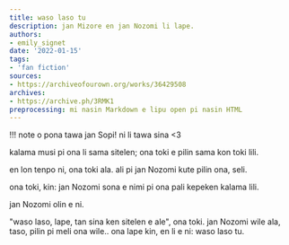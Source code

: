 ```yaml
---
title: waso laso tu
description: jan Mizore en jan Nozomi li lape.
authors:
- emily_signet
date: '2022-01-15'
tags:
- 'fan fiction'
sources:
- https://archiveofourown.org/works/36429508
archives:
- https://archive.ph/3RMK1
preprocessing: mi nasin Markdown e lipu open pi nasin HTML
---
```


!!! note
    o pona tawa jan Sopi! ni li tawa sina <3

kalama musi pi ona li sama sitelen; ona toki e pilin sama kon toki lili.

en lon tenpo ni, ona toki ala. ali pi jan Nozomi kute pilin ona, seli.

ona toki, kin: jan Nozomi sona e nimi pi ona pali kepeken kalama lili.

jan Nozomi olin e ni.

"waso laso, lape, tan sina ken sitelen e ale", ona toki. jan Nozomi wile ala, taso, pilin pi meli ona wile.. ona lape kin, en li e ni: waso laso tu.